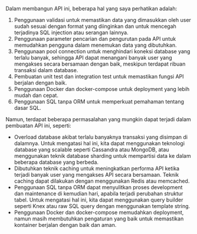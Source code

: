 Dalam membangun API ini, beberapa hal yang saya perhatikan adalah:

1. Penggunaan validasi untuk memastikan data yang dimasukkan oleh user sudah sesuai dengan format yang diinginkan dan untuk mencegah terjadinya SQL injection atau serangan lainnya.
2. Penggunaan parameter pencarian dan pengurutan pada API untuk memudahkan pengguna dalam menemukan data yang dibutuhkan.
3. Penggunaan pool connection untuk menghindari koneksi database yang terlalu banyak, sehingga API dapat menangani banyak user yang mengakses secara bersamaan dengan baik, meskipun terdapat ribuan transaksi dalam database.
4. Pembuatan unit test dan integration test untuk memastikan fungsi API berjalan dengan baik.
5. Penggunaan Docker dan docker-compose untuk deployment yang lebih mudah dan cepat.
6. Penggunaan SQL tanpa ORM untuk memperkuat pemahaman tentang dasar SQL.

Namun, terdapat beberapa permasalahan yang mungkin dapat terjadi dalam pembuatan API ini, seperti:

- Overload database akibat terlalu banyaknya transaksi yang disimpan di dalamnya. Untuk mengatasi hal ini, kita dapat menggunakan teknologi database yang scalable seperti Cassandra atau MongoDB, atau menggunakan teknik database sharding untuk mempartisi data ke dalam beberapa database yang berbeda.
- Dibutuhkan teknik caching untuk meningkatkan performa API ketika terjadi banyak user yang mengakses API secara bersamaan. Teknik caching dapat dilakukan dengan menggunakan Redis atau memcached.
- Penggunaan SQL tanpa ORM dapat menyulitkan proses development dan maintenance di kemudian hari, apabila terjadi perubahan struktur tabel. Untuk mengatasi hal ini, kita dapat menggunakan query builder seperti Knex atau raw SQL query dengan menggunakan template string.
- Penggunaan Docker dan docker-compose memudahkan deployment, namun masih membutuhkan pengaturan yang baik untuk memastikan kontainer berjalan dengan baik dan aman.